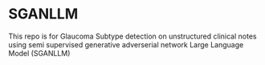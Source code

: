 # SGANLLM
This repo is for Glaucoma Subtype detection on unstructured clinical notes using semi supervised generative adverserial network Large Language Model (SGANLLM)
